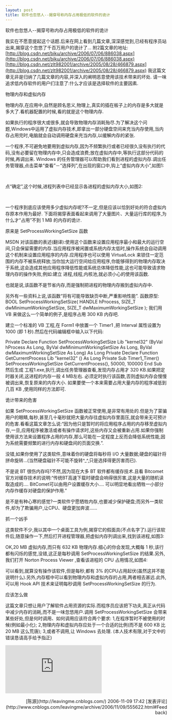 ```yaml
---
layout: post
title: 软件也忽悠人--揭穿号称内存占用极低的软件的诡计
---
```

软件也忽悠人--揭穿号称内存占用极低的软件的诡计 

我实在不愿意提起这个话题.后来在网上看到几篇文章,深深感觉到,已经有程序员站出来,揭穿这个忽悠了千百万用户的诡计了...
附2篇文章的地址:
[http://blog.csdn.net/biku/archive/2006/07/06/886038.aspx](http://blog.csdn.net/biku/archive/2006/07/06/886038.aspx)
[http://blog.csdn.net/zlt982001/archive/2005/08/28/466879.aspx](http://blog.csdn.net/zlt982001/archive/2005/08/28/466879.aspx)
我这篇文章无非是归纳了几篇文章的内容,并深入的阐明恶意使用该技术带来的坏处.
请一味追求低内存软件的用户们注意了:什么才应该是选择软件的主要因素.

物理内存和虚拟内存

物理内存,在应用中,自然是顾名思义,物理上,真实的插在板子上的内存是多大就是多大了.看机器配置的时候,看的就是这个物理内存.

如果执行的程序很大或很多,就会导致物理内存消耗殆尽.为了解决这个问题,Windows中运用了虚拟内存技术,即拿出一部分硬盘空间来充当内存使用,当内存占用完时,电脑就会自动调用硬盘来充当内存,以缓解内存的紧张.

一个程序,不可避免地要用到虚拟内存,因为不频繁执行或者已经很久没有执行的代码,没有必要留在物理内存中,只会造成浪费;放在虚拟内存中,等执行这部分代码的时候,再调出来.
Windows 的任务管理器可以帮助我们看到进程的虚拟内存.调出任务管理器,点击菜单“查看”－“选择列”,在出现的窗口中,钩上“虚拟内存大小”,如图1:

&nbsp;

点“确定”,这个时候,进程列表中已经显示各进程的虚拟内存大小,如图2:

&nbsp;

一个程序到底应该使用多少虚拟内存呢?不一定,但是应该以恰到好处的符合虚拟内存原本作用为最好.
下面将揭穿表面看起来调用了大量图片、大量运行库的程序,为什么才“占用”不到 1 MB 的内存的诡计.

原来是 SetProcessWorkingSetSize 函数

MSDN 对该函数的表述(翻译):使用这个函数来设置应用程序最小和最大的运行空间,只会保留需要的内存.当应用程序被闲置或系统内存太低时,操作系统会自动调用这个机制来设置应用程序的内存.应用程序也可以使用 VirtualLock 来锁住一定范围的内存不被系统释放;当你加大运行空间给应用程序,你能够得到的物理内存取决于系统,这会造成其他应用程序降低性能或系统总体降低性能,这也可能导致请求物理内存的操作失败,例如:建立 进程,线程,内核池,就必须小心的使用该函数.

也就是说,该函数不是节省内存,而是强制把进程的物理内存搬到虚拟内存中.

另外有一些资料上说,该函数“将有可能导致缺页中断,严重影响性能”.
函数原型:
BOOL SetProcessWorkingSetSize(
HANDLE hProcess,
SIZE_T dwMinimumWorkingSetSize,
SIZE_T dwMaximumWorkingSetSize
);
我们用 VB 来做这么一个简单的例子,是程序占用 300 KB 内存吧.

建立一个标准的 VB 工程,在 Form1 中放置一个 Timer1 ,把 Interval 属性设置为 1000 (即 1 秒).然后在代码编辑框中输入以下代码:

Private Declare Function SetProcessWorkingSetSize Lib "kernel32" (ByVal hProcess As Long, ByVal dwMinimumWorkingSetSize As Long, ByVal dwMaximumWorkingSetSize As Long) As Long
Private Declare Function GetCurrentProcess Lib "kernel32" () As Long
Private Sub Timer1_Timer()
SetProcessWorkingSetSize GetCurrentProcess(), 50000, 100000
End Sub
然后生成 工程1.exe,执行,调出任务管理器查看,发现内存占用才 320 KB.如果把定时器关闭,这进程的内存一般 4 MB左右.
必须定时执行该函数,否则虚拟内存会慢慢被调出来,恢复原来的内存大小.
如果要使一个本来需要占用大量内存的程序减低到几百 KB ,使用同样的方法即可.

诡计带来的危害

如果 SetProcessWorkingSetSize 函数被正常使用,是非常有用处的.但是为了蒙骗用户的眼睛,每秒,甚至几十毫秒就把大量内存往虚拟内存里面压,就会带来无可预计的危害.看看这篇文章怎么说:“因为他只是暂时的将应用程序占用的内存移至虚拟内存,一旦,应用程序被激活或者有操作请求时,这些内存又会被重新占用.如果你强制使用该方法来设置程序占用的内存,那么可能在一定程度上反而会降低系统性能,因为系统需要频繁的进行内存和硬盘间的页面交换.”.

没错,如果你使用了这类软件,意味着你的硬盘将每秒将 I/O 大量数据;硬盘的磁针将拼命旋转...(当然硬盘磁针不可能不旋转^_^,只是选择得更厉害而已).

不是说 BT 很伤内存吗?不然,因为现在大多 BT 软件都有缓存技术.且看 Bitcomet 官方对缓存技术的说明:“传统BT高速下载时硬盘会响得很厉害,这是大量的随机读取造成的.... BitComet可以由用户设置缓存大小.... 可以明显地看出牺牲一小部分内存作缓存对硬盘的保护作用.”

是不是有种心寒的感觉?一类软件宁愿牺牲内存,也要减少保护硬盘;而另外一类软件,却为了欺骗用户,让CPU、硬盘更加奔波......

抓一个凶手

这类软件不少,我以其中一个桌面工具为例,揭穿它的假面具(不点名字了).运行该软件后,随意操作一下,然后打开进程管理器,把虚拟内存列调出来,找到该进程,如图3:

OK,20 MB 虚拟内存,而只有 632 KB 物理内存.细心的你会发现,大概每 1 秒,该行都有闪烁的感觉,没错,这正是每秒调用 SetProcessWorkingSetSize 的结果.另外,我们打开 Norton Process Viewer ,查看该进程的 CPU 占用情况,如图4:

可以看到,就算没有操作该软件,但是每秒,都有 3% 的CPU占用起伏(虽然这并不能说明什么).另外,内存框中可以看到物理内存和虚拟内存的占用,两者相去甚远.此外,可以用 Hook API 技术来证明每秒调用 SetProcessWorkingSetSize 的行为.

应该怎么做

这篇文章只想让用户了解软件占用资源的实际.而程序员应该把下功夫,真正从代码中减少内存的消耗,而不是一味忽悠用户.调用 SetProcessWorkingSetSize 会带来某些好处,但是何时调用、如何调用应该符合两个要求:
1,在程序暂时不被使用的时候(例如最小化);
2,物理内存和虚拟内存应处于一个合适的比例(而不是 600 KB 比 20 MB 这么荒唐);
3,或者不调用,让 Windows 去处理.
(本人技术有限,对于文中的错误恳请高手给予指正)&nbsp; 
&nbsp;

![](http://www.cnblogs.com/leavingme/aggbug/555622.html)

<div align="right">[陈源](http://leavingme.cnblogs.com/) 2006-11-09 17:42 [发表评论](http://www.cnblogs.com/leavingme/archive/2006/11/09/555622.html#Feedback)</div>